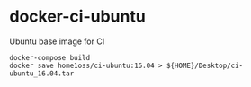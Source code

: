 # docker-ci-ubuntu

Ubuntu base image for CI

    docker-compose build
    docker save home1oss/ci-ubuntu:16.04 > ${HOME}/Desktop/ci-ubuntu_16.04.tar
